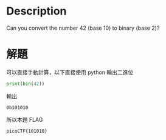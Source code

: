 # Description
Can you convert the number 42 (base 10) to binary (base 2)?

# 解題
可以直接手動計算，以下直接使用 python 輸出二進位
```python
print(bin(42))
```
輸出
```text
0b101010
```
<!-- flag -->
所以本題 FLAG 
```text
picoCTF{101010}
```